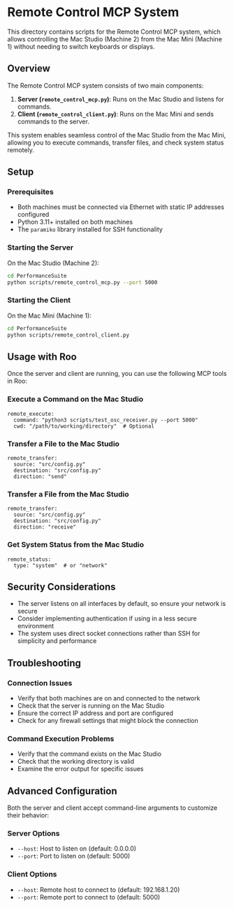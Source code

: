 # Remote Control MCP System

This directory contains scripts for the Remote Control MCP system, which allows controlling the Mac Studio (Machine 2) from the Mac Mini (Machine 1) without needing to switch keyboards or displays.

## Overview

The Remote Control MCP system consists of two main components:

1. **Server (`remote_control_mcp.py`)**: Runs on the Mac Studio and listens for commands.
2. **Client (`remote_control_client.py`)**: Runs on the Mac Mini and sends commands to the server.

This system enables seamless control of the Mac Studio from the Mac Mini, allowing you to execute commands, transfer files, and check system status remotely.

## Setup

### Prerequisites

- Both machines must be connected via Ethernet with static IP addresses configured
- Python 3.11+ installed on both machines
- The `paramiko` library installed for SSH functionality

### Starting the Server

On the Mac Studio (Machine 2):

```bash
cd PerformanceSuite
python scripts/remote_control_mcp.py --port 5000
```

### Starting the Client

On the Mac Mini (Machine 1):

```bash
cd PerformanceSuite
python scripts/remote_control_client.py
```

## Usage with Roo

Once the server and client are running, you can use the following MCP tools in Roo:

### Execute a Command on the Mac Studio

```
remote_execute:
  command: "python3 scripts/test_osc_receiver.py --port 5000"
  cwd: "/path/to/working/directory"  # Optional
```

### Transfer a File to the Mac Studio

```
remote_transfer:
  source: "src/config.py"
  destination: "src/config.py"
  direction: "send"
```

### Transfer a File from the Mac Studio

```
remote_transfer:
  source: "src/config.py"
  destination: "src/config.py"
  direction: "receive"
```

### Get System Status from the Mac Studio

```
remote_status:
  type: "system"  # or "network"
```

## Security Considerations

- The server listens on all interfaces by default, so ensure your network is secure
- Consider implementing authentication if using in a less secure environment
- The system uses direct socket connections rather than SSH for simplicity and performance

## Troubleshooting

### Connection Issues

- Verify that both machines are on and connected to the network
- Check that the server is running on the Mac Studio
- Ensure the correct IP address and port are configured
- Check for any firewall settings that might block the connection

### Command Execution Problems

- Verify that the command exists on the Mac Studio
- Check that the working directory is valid
- Examine the error output for specific issues

## Advanced Configuration

Both the server and client accept command-line arguments to customize their behavior:

### Server Options

- `--host`: Host to listen on (default: 0.0.0.0)
- `--port`: Port to listen on (default: 5000)

### Client Options

- `--host`: Remote host to connect to (default: 192.168.1.20)
- `--port`: Remote port to connect to (default: 5000)